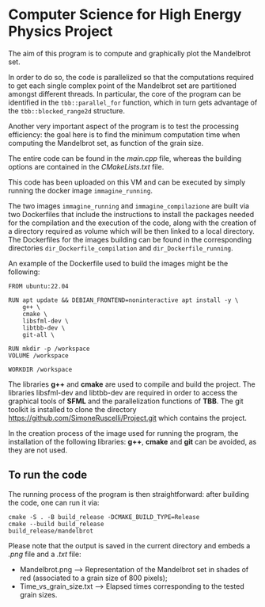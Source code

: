 # Computer Science for High Energy Physics Project
The aim of this program is to compute and graphically plot the Mandelbrot set.

In order to do so, the code is parallelized so that the computations required to get each single complex point of the Mandelbrot set are partitioned amongst different threads.
In particular, the core of the program can be identified in the `tbb::parallel_for` function, which in turn gets advantage of the `tbb::blocked_range2d` structure.

Another very important aspect of the program is to test the processing efficiency: the goal here is to find the minimum computation time when computing the Mandelbrot set, as function of the grain size. 

The entire code can be found in the *main.cpp* file, whereas the building options are contained in the *CMakeLists.txt* file. 

This code has been uploaded on this VM and can be executed by simply running the docker image `immagine_running`.

The two images `immagine_running` and `immagine_compilazione` are built via two Dockerfiles that include the instructions to install the packages needed for the compilation and the execution of the code, along with the creation of a directory required as volume which will be then linked to a local directory.
The Dockerfiles for the images building can be found in the corresponding directories `dir_Dockerfile_compilation` and `dir_Dockerfile_running`.

An example of the Dockerfile used to build the images might be the following:

    FROM ubuntu:22.04

    RUN apt update && DEBIAN_FRONTEND=noninteractive apt install -y \
        g++ \
        cmake \
        libsfml-dev \
        libtbb-dev \
        git-all \

    RUN mkdir -p /workspace
    VOLUME /workspace

    WORKDIR /workspace


The libraries **g++** and **cmake** are used to compile and build the project.
The libraries libsfml-dev and libtbb-dev are required in order to access the graphical tools of __SFML__ and the parallelization functions of **TBB**.
The git toolkit is installed to clone the directory https://github.com/SimoneRuscelli/Project.git which contains the project.

In the creation process of the image used for running the program, the installation of the following libraries: **g++**, **cmake** and **git** can be avoided, as they are not used. 

## To run the code
The running process of the program is then straightforward: after building the code, one can run it via:

    cmake -S . -B build_release -DCMAKE_BUILD_TYPE=Release
    cmake --build build_release
    build_release/mandelbrot

Please note that the output is saved in the current directory and embeds a _.png_ file and a _.txt_ file:
- Mandelbrot.png ⟶ Representation of the Mandelbrot set in shades of red (associated to a grain size of 800 pixels);
- Time_vs_grain_size.txt ⟶ Elapsed times corresponding to the tested grain sizes.